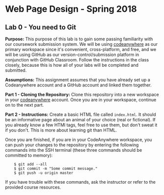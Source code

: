 
# Web Page Design - Spring 2018
## Lab 0 - You need to Git

**Purpose:** This purpose of this lab is to gain some passing familiarity with our coursework submission system. We will be using [codeanywhere](https://codeanywhere.com/) as our primary workspace since it's convenient, cross-platform, and free, and we will be using GitHub as our version-control/submission platform in conjunction with GitHub Classroom. Follow the instructions in the class closely, because this is how all of your labs will be completed and submitted.

**Assumptions:** This assignment assumes that you have already set up a Codeanywhere account and a GitHub account and linked them together.

**Part 1 - Cloning the Repository:** Clone this repository into a new workspace in your [codeanywhere](https://codeanywhere.com/) account. Once you are in your workspace, continue on to the next part.

**Part 2 - Instructions:** Create a basic HTML file called `index.html`. It should be an informative page about an animal of your choice (real or fictional). If you already know a few HTMl tags, feel free to use them, but don't sweat it if you don't. This is more about learning git than HTML.

Once you are finished, if you are in your CodeAnywhere workspace, you can push your changes to the repository by entering the following commands into the SSH terminal (these three commands should be committed to memory):

`````
    $ git add --all
    $ git commit -m "Some commit message."
    $ git push -u origin master
`````

If you have trouble with these commands, ask the instructor or refer to the provided course resources.
